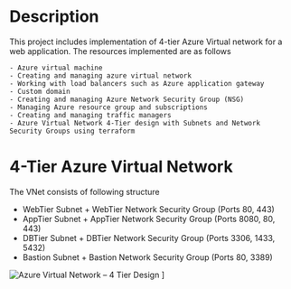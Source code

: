 # Description

  This project includes implementation of 4-tier Azure Virtual network for a web application. 
  The resources implemented are as follows
  
    - Azure virtual machine
    - Creating and managing azure virtual network
    - Working with load balancers such as Azure application gateway
    - Custom domain
    - Creating and managing Azure Network Security Group (NSG)
    - Managing Azure resource group and subscriptions
    - Creating and managing traffic managers 
    - Azure Virtual Network 4-Tier design with Subnets and Network Security Groups using terraform


# 4-Tier Azure Virtual Network 
  The VNet consists of following structure
  
  * WebTier Subnet + WebTier Network Security Group (Ports 80, 443)
  * AppTier Subnet + AppTier Network Security Group (Ports 8080, 80, 443)
  * DBTier Subnet + DBTier Network Security Group (Ports 3306, 1433, 5432)
  * Bastion Subnet + Bastion Network Security Group (Ports 80, 3389)
  
  
  ![Azure Virtual Network – 4 Tier Design](https://github.com/brahmanand108/To-deploy-4-tier-Azure-Vnet-for-web-applications-using-Terraform/assets/131637736/620a92d0-e1b2-4551-8b26-1f9413093403)
]




